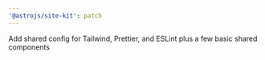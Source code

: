```yaml
---
'@astrojs/site-kit': patch
---
```


Add shared config for Tailwind, Prettier, and ESLint plus a few basic shared components
